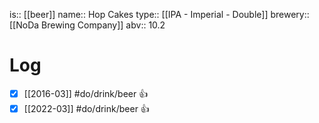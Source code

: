 is:: [[beer]]
name:: Hop Cakes
type:: [[IPA - Imperial - Double]]
brewery:: [[NoDa Brewing Company]]
abv:: 10.2

# Log
- [x] [[2016-03]] #do/drink/beer 👍
- [x] [[2022-03]] #do/drink/beer 👍
